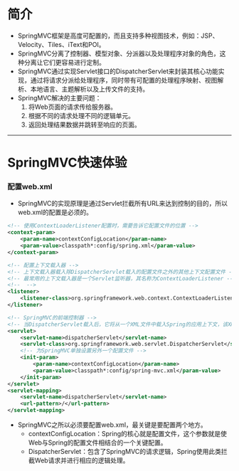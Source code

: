 # 简介

- SpringMVC框架是高度可配置的，而且支持多种视图技术，例如：JSP、Velocity、Tiles、iText和POI。
- SpringMVC分离了控制器、模型对象、分派器以及处理程序对象的角色，这种分离让它们更容易进行定制。
- SpringMVC通过实现Servlet接口的DispatcherServlet来封装其核心功能实现，通过将请求分派给处理程序，同时带有可配置的处理程序映射、视图解析、本地语言、主题解析以及上传文件的支持。
- SpringMVC解决的主要问题：
  1. 将Web页面的请求传给服务器。
  2. 根据不同的请求处理不同的逻辑单元。
  3. 返回处理结果数据并跳转至响应的页面。

---

# SpringMVC快速体验

### 配置web.xml

- SpringMVC的实现原理是通过Servlet拦截所有URL来达到控制的目的，所以web.xml的配置是必须的。

```xml
<!-- 使用ContextLoaderListener配置时，需要告诉它配置文件的位置 -->
<context-param>
    <param-name>contextConfigLocation</param-name>
    <param-value>classpath*:config/spring.xml</param-value>
</context-param>

<!-- 配置上下文载入器 -->
<!-- 上下文载入器载入除DispatcherServlet载入的配置文件之外的其他上下文配置文件 -->
<!-- 最常用的上下文载入器是一个Servlet监听器，其名称为ContextLoaderListener -->
<!--  -->
<listener>
	<listener-class>org.springframework.web.context.ContextLoaderListener</listener-class>
</listener>

<!-- SpringMVC的前端控制器 -->
<!-- 当DispatcherServlet载入后，它将从一个XML文件中载入Spring的应用上下文，该XML文件饿得名字取决于<servlet-name> -->
<servlet>
    <servlet-name>dispatcherServlet</servlet-name>
    <servlet-class>org.springframework.web.servlet.DispatcherServlet</servlet-class>
    <!-- 为SpringMVC单独设置另外一个配置文件 -->
    <init-param>
        <param-name>contextConfigLocation</param-name>
        <param-value>classpath*:config/spring-mvc.xml</param-value>
    </init-param>
</servlet>
<servlet-mapping>
    <servlet-name>dispatcherServlet</servlet-name>
    <url-pattern>/</url-pattern>
</servlet-mapping>
```

- SpringMVC之所以必须要配置web.xml，最关键是要配置两个地方。
  - contextConfigLocation：Spring的核心就是配置文件，这个参数就是使Web与Spring的配置文件相结合的一个关键配置。
  - DispatcherServlet：包含了SpringMVC的请求逻辑，Spring使用此类拦截Web请求并进行相应的逻辑处理。